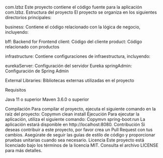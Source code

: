 com.lzbz
Este proyecto contiene el código fuente para la aplicación com.lzbz.
Estructura del proyecto
El proyecto se organiza en los siguientes directorios principales:

business: Contiene el código relacionado con la lógica de negocio, incluyendo:

bff: Backend for Frontend
client: Código del cliente
product: Código relacionado con productos


infrastructure: Contiene configuraciones de infraestructura, incluyendo:

eurekaServer: Configuración del servidor Eureka
springAdmin: Configuración de Spring Admin


External Libraries: Bibliotecas externas utilizadas en el proyecto

Requisitos

Java 11 o superior
Maven 3.6.0 o superior

Compilación
Para compilar el proyecto, ejecuta el siguiente comando en la raíz del proyecto:
Copymvn clean install
Ejecución
Para ejecutar la aplicación, utiliza el siguiente comando:
Copymvn spring-boot:run
La aplicación estará disponible en http://localhost:8080.
Contribución
Si deseas contribuir a este proyecto, por favor crea un Pull Request con tus cambios. Asegúrate de seguir las guías de estilo de código y proporcionar pruebas unitarias cuando sea necesario.
Licencia
Este proyecto está licenciado bajo los términos de la licencia MIT. Consulta el archivo LICENSE para más detalles.
